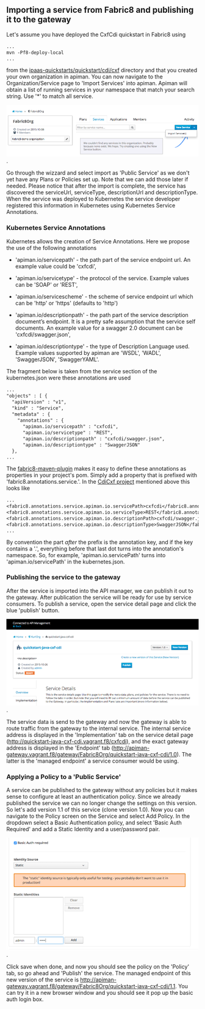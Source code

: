 ## Importing a service from Fabric8 and publishing it to the gateway

Let's assume you have deployed the CxfCdi quickstart in Fabric8 using

    ...
    mvn -Pf8-deploy-local
    ...
    
from the [ipaas-quickstarts/quickstart/cdi/cxf](https://github.com/fabric8io/ipaas-quickstarts/tree/release-v2.2.45/quickstart/cdi/cxf) directory and that you created your own organization in apiman. You can now navigate to the Organization/Service page to 'Import Services' into apiman. Apiman will obtain a list of running services in your namespace that match your search string. Use '*' to match all service. 

![service import](images/apiman-serviceimport.png).

Go through the wizzard and select import as 'Public Service' as we don't yet have any Plans or Policies set up. Note that we can add those later if needed. Please notice that after the import is complete, the service has discovered the serviceUrl, serviceType, descriptionUrl and descriptionType. When the service was deployed to Kubernetes the service developer registered this information in Kubernetes using Kubernetes Service Annotations.

### Kubernetes Service Annotations

Kubernetes allows the creation of Service Annotations. Here we propose the use of the following annotations

* 'apiman.io/servicepath' - the path part of the service endpoint url. An example value could be 'cxfcdi',

* 'apiman.io/servicetype' - the protocol of the service. Example values can be 'SOAP' or 'REST',

* 'apiman.io/servicescheme' - the scheme of service endpoint url which can be 'http' or 'https' (defaults to 'http')

* 'apiman.io/descriptionpath' - the path part of the service description document’s endpoint. It is a pretty safe assumption that the service self documents. An example value for a swagger 2.0 document can be 'cxfcdi/swagger.json',

* 'apiman.io/descriptiontype' - the type of Description Language used. Example values supported by apiman are 'WSDL', 'WADL', 'SwaggerJSON', 'SwaggerYAML'.

The fragment below is taken from the service section of the kubernetes.json were these annotations are used

    ...
    "objects" : [ {
      "apiVersion" : "v1",
      "kind" : "Service",
      "metadata" : {
        "annotations" : {
          "apiman.io/servicepath" : "cxfcdi",
          "apiman.io/servicetype" : "REST",
          "apiman.io/descriptionpath" : "cxfcdi/swagger.json",
          "apiman.io/descriptiontype" : "SwaggerJSON"
      },
    ...

The [fabric8-maven-plugin](http://fabric8.io/gitbook/mavenPlugin.html) makes it easy to define these annotations as properties in your project's pom. Simply add a property that is prefixed with 'fabric8.annotations.service.'. In the [CdiCxf project](https://github.com/fabric8io/ipaas-quickstarts/blob/v2.2.58/quickstart/cdi/cxf/pom.xml#L59-L62) mentioned above this looks like

    ...
    <fabric8.annotations.service.apiman.io.servicePath>cxfcdi</fabric8.annotations.service.apiman.io.servicePath>
    <fabric8.annotations.service.apiman.io.serviceType>REST</fabric8.annotations.service.apiman.io.serviceType>
    <fabric8.annotations.service.apiman.io.descriptionPath>cxfcdi/swagger.json</fabric8.annotations.service.apiman.io.descriptionPath>
    <fabric8.annotations.service.apiman.io.descriptionType>SwaggerJSON</fabric8.annotations.service.apiman.io.descriptionType>
    ...
    
By convention the part _after_ the prefix is the annotation key, and if the key contains a '.', everything before that last dot turns into the annotation's namespace. So, for example, 'apiman.io.servicePath' turns into 'apiman.io/servicePath' in the kubernetes.json.

### Publishing the service to the gateway

After the service is imported into the API manager, we can publish it out to the gateway. After publication the service will be ready for use by service consumers. To publish a service, open the service detail page and click the blue 'publish' button.

![service publish](images/apiman-servicepublish.png).

The service data is send to the gateway and now the gateway is able to route traffic from the gateway to the internal service. The 
internal service address is displayed in the 'Implementation' tab on the service detail page (http://quickstart-java-cxf-cdi.vagrant.f8/cxfcdi), and the exact gateway address is displayed in the 'Endpoint' tab (http://apiman-gateway.vagrant.f8/gateway/Fabric8Org/quickstart-java-cxf-cdi/1.0). The latter is the 'managed endpoint' a service consumer would be using.
 
 
### Applying a Policy to a 'Public Service'

A service can be published to the gateway without any policies but it makes sense to configure at least an authentication policy. Since we already published the service we can no longer change the settings on this version. So let's add version 1.1 of this service (clone version 1.0). Now you can navigate to the Policy screen on the Service and select Add Policy. In the dropdown select a Basic Authentication policy, and select 'Basic Auth Required' and add a Static Identity and a  user/password pair.

![service definition link](images/apiman-basicauth.png).

Click save when done, and now you should see the policy on the 'Policy' tab, so go ahead and 'Publish' the service. The managed endpoint of this new version of the service is http://apiman-gateway.vagrant.f8/gateway/Fabric8Org/quickstart-java-cxf-cdi/1.1. You can try it in a new browser window and you should see it pop up the basic auth login box.

